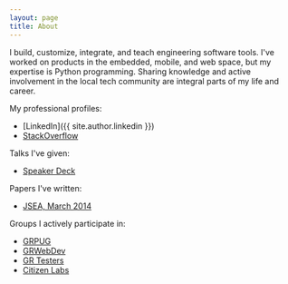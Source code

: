 ```yaml
---
layout: page
title: About
---
```


I build, customize, integrate, and teach engineering software tools. I've worked on products in the embedded, mobile, and web space, but my expertise is Python programming. Sharing knowledge and active involvement in the local tech community are integral parts of my life and career.

My professional profiles:

* [LinkedIn]({{ site.author.linkedin }})
* [StackOverflow](https://careers.stackoverflow.com/jacebrowning)

Talks I've given:

* [Speaker Deck](https://speakerdeck.com/jacebrowning)

Papers I've written:

* [JSEA, March 2014](http://www.scirp.org/journal/PaperInformation.aspx?PaperID=44268#.UzYtfWRdXEZ)

Groups I actively participate in:

* [GRPUG](https://www.meetup.com/grpython/)
* [GRWebDev](https://www.meetup.com/grwebdev/)
* [GR Testers](https://www.meetup.com/GR-Testers/)
* [Citizen Labs](http://citizenlabs.org/)
